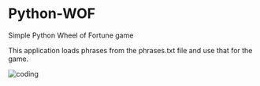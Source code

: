 # Python-WOF


Simple Python Wheel of Fortune game

This application loads phrases from the phrases.txt file and use that for the game.


![coding](https://www.atahankucuk.com/images/works/coding_1.png "Screenshot of gameplay")
